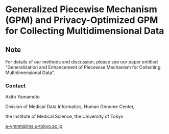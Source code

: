 # Generalized Piecewise Mechanism (GPM) and Privacy-Optimized GPM for Collecting Multidimensional Data



## Note

For details of our methods and discussion, please see our paper entitled "Generalization and Enhancement of Piecewise Mechanism for Collecting Multidimensional Data".

### Contact
Akito Yamamoto

Division of Medical Data Informatics, Human Genome Center,

the Institute of Medical Science, the University of Tokyo

a-ymmt@ims.u-tokyo.ac.jp
